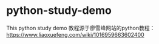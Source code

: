 # python-study-demo
This python study demo
教程源于廖雪峰网站的python教程：https://www.liaoxuefeng.com/wiki/1016959663602400
